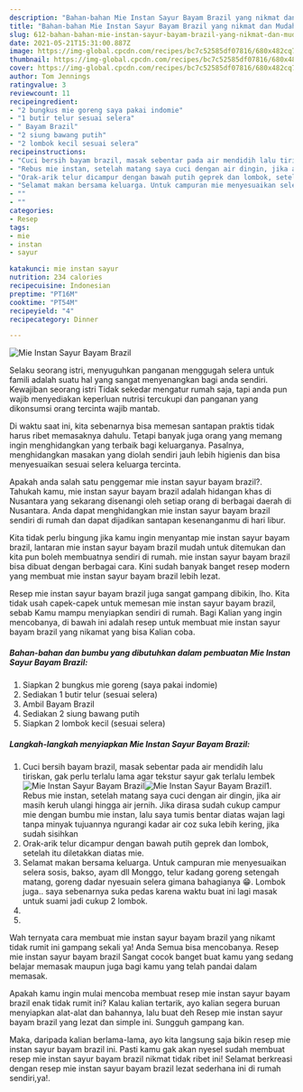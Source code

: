 ```yaml
---
description: "Bahan-bahan Mie Instan Sayur Bayam Brazil yang nikmat dan Mudah Dibuat"
title: "Bahan-bahan Mie Instan Sayur Bayam Brazil yang nikmat dan Mudah Dibuat"
slug: 612-bahan-bahan-mie-instan-sayur-bayam-brazil-yang-nikmat-dan-mudah-dibuat
date: 2021-05-21T15:31:00.887Z
image: https://img-global.cpcdn.com/recipes/bc7c52585df07816/680x482cq70/mie-instan-sayur-bayam-brazil-foto-resep-utama.jpg
thumbnail: https://img-global.cpcdn.com/recipes/bc7c52585df07816/680x482cq70/mie-instan-sayur-bayam-brazil-foto-resep-utama.jpg
cover: https://img-global.cpcdn.com/recipes/bc7c52585df07816/680x482cq70/mie-instan-sayur-bayam-brazil-foto-resep-utama.jpg
author: Tom Jennings
ratingvalue: 3
reviewcount: 11
recipeingredient:
- "2 bungkus mie goreng saya pakai indomie"
- "1 butir telur sesuai selera"
- " Bayam Brazil"
- "2 siung bawang putih"
- "2 lombok kecil sesuai selera"
recipeinstructions:
- "Cuci bersih bayam brazil, masak sebentar pada air mendidih lalu tiriskan, gak perlu terlalu lama agar tekstur sayur gak terlalu lembek"
- "Rebus mie instan, setelah matang saya cuci dengan air dingin, jika air masih keruh ulangi hingga air jernih. Jika dirasa sudah cukup campur mie dengan bumbu mie instan, lalu saya tumis bentar diatas wajan lagi tanpa minyak tujuannya ngurangi kadar air coz suka lebih kering, jika sudah sisihkan"
- "Orak-arik telur dicampur dengan bawah putih geprek dan lombok, setelah itu diletakkan diatas mie."
- "Selamat makan bersama keluarga. Untuk campuran mie menyesuaikan selera sosis, bakso, ayam dll Monggo, telur kadang goreng setengah matang, goreng dadar nyesuain selera gimana bahagianya 😁. Lombok juga.. saya sebenarnya suka pedas karena waktu buat ini lagi masak untuk suami jadi cukup 2 lombok."
- ""
- ""
categories:
- Resep
tags:
- mie
- instan
- sayur

katakunci: mie instan sayur 
nutrition: 234 calories
recipecuisine: Indonesian
preptime: "PT16M"
cooktime: "PT54M"
recipeyield: "4"
recipecategory: Dinner

---
```



![Mie Instan Sayur Bayam Brazil](https://img-global.cpcdn.com/recipes/bc7c52585df07816/680x482cq70/mie-instan-sayur-bayam-brazil-foto-resep-utama.jpg)

Selaku seorang istri, menyuguhkan panganan menggugah selera untuk famili adalah suatu hal yang sangat menyenangkan bagi anda sendiri. Kewajiban seorang istri Tidak sekedar mengatur rumah saja, tapi anda pun wajib menyediakan keperluan nutrisi tercukupi dan panganan yang dikonsumsi orang tercinta wajib mantab.

Di waktu  saat ini, kita sebenarnya bisa memesan santapan praktis tidak harus ribet memasaknya dahulu. Tetapi banyak juga orang yang memang ingin menghidangkan yang terbaik bagi keluarganya. Pasalnya, menghidangkan masakan yang diolah sendiri jauh lebih higienis dan bisa menyesuaikan sesuai selera keluarga tercinta. 



Apakah anda salah satu penggemar mie instan sayur bayam brazil?. Tahukah kamu, mie instan sayur bayam brazil adalah hidangan khas di Nusantara yang sekarang disenangi oleh setiap orang di berbagai daerah di Nusantara. Anda dapat menghidangkan mie instan sayur bayam brazil sendiri di rumah dan dapat dijadikan santapan kesenanganmu di hari libur.

Kita tidak perlu bingung jika kamu ingin menyantap mie instan sayur bayam brazil, lantaran mie instan sayur bayam brazil mudah untuk ditemukan dan kita pun boleh membuatnya sendiri di rumah. mie instan sayur bayam brazil bisa dibuat dengan berbagai cara. Kini sudah banyak banget resep modern yang membuat mie instan sayur bayam brazil lebih lezat.

Resep mie instan sayur bayam brazil juga sangat gampang dibikin, lho. Kita tidak usah capek-capek untuk memesan mie instan sayur bayam brazil, sebab Kamu mampu menyiapkan sendiri di rumah. Bagi Kalian yang ingin mencobanya, di bawah ini adalah resep untuk membuat mie instan sayur bayam brazil yang nikamat yang bisa Kalian coba.

<!--inarticleads1-->

##### Bahan-bahan dan bumbu yang dibutuhkan dalam pembuatan Mie Instan Sayur Bayam Brazil:

1. Siapkan 2 bungkus mie goreng (saya pakai indomie)
1. Sediakan 1 butir telur (sesuai selera)
1. Ambil  Bayam Brazil
1. Sediakan 2 siung bawang putih
1. Siapkan 2 lombok kecil (sesuai selera)




<!--inarticleads2-->

##### Langkah-langkah menyiapkan Mie Instan Sayur Bayam Brazil:

1. Cuci bersih bayam brazil, masak sebentar pada air mendidih lalu tiriskan, gak perlu terlalu lama agar tekstur sayur gak terlalu lembek
<img src="https://img-global.cpcdn.com/steps/b65e2da9ecf45b67/160x128cq70/mie-instan-sayur-bayam-brazil-langkah-memasak-1-foto.jpg" alt="Mie Instan Sayur Bayam Brazil"><img src="https://img-global.cpcdn.com/steps/63d7a46734063441/160x128cq70/mie-instan-sayur-bayam-brazil-langkah-memasak-1-foto.jpg" alt="Mie Instan Sayur Bayam Brazil">1. Rebus mie instan, setelah matang saya cuci dengan air dingin, jika air masih keruh ulangi hingga air jernih. Jika dirasa sudah cukup campur mie dengan bumbu mie instan, lalu saya tumis bentar diatas wajan lagi tanpa minyak tujuannya ngurangi kadar air coz suka lebih kering, jika sudah sisihkan
1. Orak-arik telur dicampur dengan bawah putih geprek dan lombok, setelah itu diletakkan diatas mie.
1. Selamat makan bersama keluarga. Untuk campuran mie menyesuaikan selera sosis, bakso, ayam dll Monggo, telur kadang goreng setengah matang, goreng dadar nyesuain selera gimana bahagianya 😁. Lombok juga.. saya sebenarnya suka pedas karena waktu buat ini lagi masak untuk suami jadi cukup 2 lombok.
1. 
1. 




Wah ternyata cara membuat mie instan sayur bayam brazil yang nikamt tidak rumit ini gampang sekali ya! Anda Semua bisa mencobanya. Resep mie instan sayur bayam brazil Sangat cocok banget buat kamu yang sedang belajar memasak maupun juga bagi kamu yang telah pandai dalam memasak.

Apakah kamu ingin mulai mencoba membuat resep mie instan sayur bayam brazil enak tidak rumit ini? Kalau kalian tertarik, ayo kalian segera buruan menyiapkan alat-alat dan bahannya, lalu buat deh Resep mie instan sayur bayam brazil yang lezat dan simple ini. Sungguh gampang kan. 

Maka, daripada kalian berlama-lama, ayo kita langsung saja bikin resep mie instan sayur bayam brazil ini. Pasti kamu gak akan nyesel sudah membuat resep mie instan sayur bayam brazil nikmat tidak ribet ini! Selamat berkreasi dengan resep mie instan sayur bayam brazil lezat sederhana ini di rumah sendiri,ya!.


